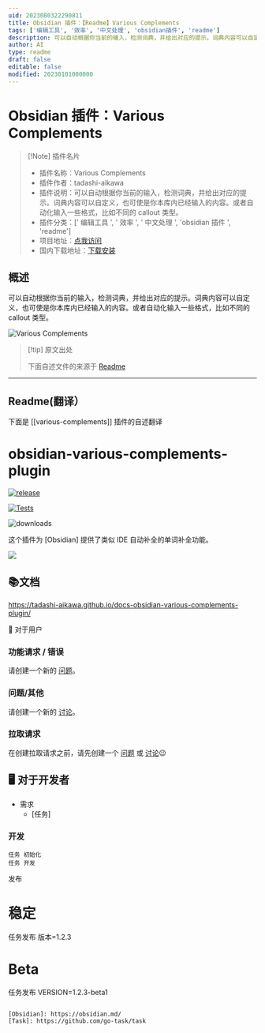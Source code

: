```yaml
---
uid: 2023080322290811
title: Obsidian 插件：【Readme】Various Complements
tags: ['编辑工具', '效率', '中文处理', 'obsidian插件', 'readme']
description: 可以自动根据你当前的输入，检测词典，并给出对应的提示。词典内容可以自定义，也可使是你本库内已经输入的内容。或者自动化输入一些格式，比如不同的callout类型。
author: AI
type: readme
draft: false
editable: false
modified: 20230101000000
---
```


# Obsidian 插件：Various Complements

> [!Note] 插件名片
> - 插件名称：Various Complements
> - 插件作者：tadashi-aikawa
> - 插件说明：可以自动根据你当前的输入，检测词典，并给出对应的提示。词典内容可以自定义，也可使是你本库内已经输入的内容。或者自动化输入一些格式，比如不同的 callout 类型。
> - 插件分类：[' 编辑工具 ', ' 效率 ', ' 中文处理 ', 'obsidian 插件 ', 'readme']
> - 项目地址：[点我访问](https://github.com/tadashi-aikawa/obsidian-various-complements-plugin)
> - 国内下载地址：[下载安装](https://pkmer.cn/products/plugin/pluginMarket/?various-complements)

## 概述

可以自动根据你当前的输入，检测词典，并给出对应的提示。词典内容可以自定义，也可使是你本库内已经输入的内容。或者自动化输入一些格式，比如不同的 callout 类型。

![Various Complements](https://cdn.pkmer.cn/covers/various-complements.png!pkmer)

> [!tip] 原文出处
>
>下面自述文件的来源于 [Readme](https://ghproxy.net/https://raw.githubusercontent.com/tadashi-aikawa/obsidian-various-complements-plugin/main/README.md)
>

---

## Readme(翻译）

下面是 [[various-complements]] 插件的自述翻译

# obsidian-various-complements-plugin

[![release](https://img.shields.io/github/release/tadashi-aikawa/obsidian-various-complements-plugin.svg)](https://github.com/tadashi-aikawa/obsidian-various-complements-plugin/releases/latest)

[![Tests](https://github.com/tadashi-aikawa/obsidian-various-complements-plugin/workflows/Tests/badge.svg)](https://github.com/tadashi-aikawa/obsidian-various-complements-plugin/actions)

![downloads](https://img.shields.io/github/downloads/tadashi-aikawa/obsidian-various-complements-plugin/total)

这个插件为 [Obsidian] 提供了类似 IDE 自动补全的单词补全功能。

![](https://tadashi-aikawa.github.io/docs-obsidian-various-complements-plugin/resources/various-complements.gif)

## 📚文档

<https://tadashi-aikawa.github.io/docs-obsidian-various-complements-plugin/>

👥 对于用户

### 功能请求 / 错误

请创建一个新的 [问题]。

### 问题/其他

请创建一个新的 [讨论]。

### 拉取请求

在创建拉取请求之前，请先创建一个 [问题] 或 [讨论]😉

[问题]: <https://github.com/tadashi-aikawa/obsidian-various-complements-plugin/issues>
[讨论]: <https://github.com/tadashi-aikawa/obsidian-various-complements-plugin/discussions>

## 🖥️ 对于开发者

- 需求
    - [任务]

### 开发

```console
任务 初始化
任务 开发
```

发布

# 稳定

任务发布 版本=1.2.3

# Beta

任务发布 VERSION=1.2.3-beta1

```

[Obsidian]: https://obsidian.md/
[Task]: https://github.com/go-task/task



